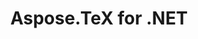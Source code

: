 ---
title: Aspose.TeX for .NET
type: docs
weight: 10
url: /zh/net/
keywords: "Aspose.TeX for .NET, Aspose TeX, Aspose API Reference."
description: Aspose.TeX 是一个用于 TeX 文件排版的 .NET 库。 它可以以各种图形格式呈现 TeX 输入，如 XPS、PDF、PNG、JPEG、TIFF 和 BMP。
is_root: true
---